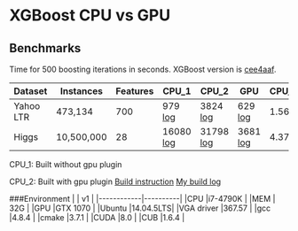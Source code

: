 # XGBoost CPU vs GPU

## Benchmarks

Time for 500 boosting iterations in seconds. XGBoost version is [cee4aaf](https://github.com/dmlc/xgboost/tree/cee4aafb93982a21e4fde10d202b3da1910934bf).

|Dataset | Instances | Features | CPU_1 | CPU_2 | GPU | CPU_1/GPU | CPU_2/GPU|
|--- | --- | --- | --- | --- | --- | --- | --- |
|Yahoo LTR | 473,134 | 700 | 979 [log](xgboost/xgboost_yahoo_speed_cpuonly.log)| 3824 [log](xgboost/xgboost_yahoo_speed.log)| 629 [log](xgboost/xgboost_yahoo_speed_gpu.log)| 1.56 | 6.08|
|Higgs | 10,500,000 | 28 | 16080 [log](xgboost/xgboost_higgs_speed_cpuonly.log)| 31798 [log](xgboost/xgboost_higgs_speed.log)| 3681 [log](xgboost/xgboost_higgs_speed_gpu.log)| 4.37 | 8.64|


CPU_1:  Built without gpu plugin

CPU_2:  Built with gpu plugin [Build instruction](https://github.com/dmlc/xgboost/blob/master/plugin/updater_gpu/README.md#build)  [My build log](build_w_GPUplugin.log)

###Environment
|            |    v1    |
|------------|----------|
|CPU         |i7-4790K  |
|MEM         |     32G  |
|GPU         |GTX 1070  |
|Ubuntu      |14.04.5LTS|
|VGA driver  |367.57    |
|gcc         |4.8.4     |
|cmake       |3.7.1     |
|CUDA        |8.0       |
|CUB         |1.6.4     |
